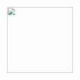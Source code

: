 <div id="header" align="center">
  <p><a href="https://nozhove.com" target="_blank"><img src="https://nozhove.com/nozhove_pixel.png" width="150"/></a></p>
</div>

